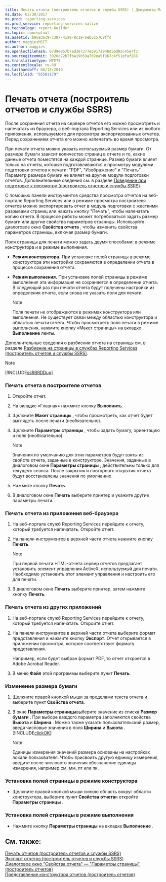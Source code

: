 ```yaml
---
title: Печать отчета (построитель отчетов и службы SSRS) | Документы Майкрософт
ms.date: 03/30/2017
ms.prod: reporting-services
ms.prod_service: reporting-services-native
ms.technology: report-builder
ms.topic: conceptual
ms.assetid: b96936c9-c387-41a9-8c19-6eb325769ffd
author: maggiesMSFT
ms.author: maggies
ms.openlocfilehash: 67d9e057b7ed307377e59172948d56d92c45e7f3
ms.sourcegitcommit: 3026c22b7fba19059a769ea5f367c4f51efaf286
ms.translationtype: MTE75
ms.contentlocale: ru-RU
ms.lasthandoff: 06/15/2019
ms.locfileid: "65581179"
---
```

# <a name="print-a-report-report-builder-and-ssrs"></a>Печать отчета (построитель отчетов и службы SSRS)
  После сохранения отчета на сервере отчетов его можно просмотреть и напечатать из браузера, с веб-портала Reporting Services или из любого приложения, используемого для просмотра экспортированных отчетов. Перед сохранением отчета его можно напечатать во время просмотра.  
  
 При печати отчета можно указать используемый размер бумаги. От размера бумаги зависит количество страниц в отчете и то, какие данные отчета поместятся на каждой странице. Размер бумаги влияет только на отчеты, которые подготавливаются к просмотру модулями подготовки отчетов к печати: "PDF", "Изображение" и "Печать". Параметр размера бумаги не влияет на другие модули подготовки отчетов. Дополнительные сведения см. в разделе [Поведение при подготовке к просмотру (построитель отчетов и службы SSRS)](../../reporting-services/report-design/rendering-behaviors-report-builder-and-ssrs.md).  
  
 С помощью панели инструментов средства просмотра отчетов на веб-портале Reporting Services или в режиме просмотра построителя отчетов можно экспортировать отчет в модуль подготовки с жесткими разрывами страниц или нажать кнопку "Печать", чтобы напечатать копию отчета. В процессе работы может потребоваться задать размер бумаги или другие свойства параметров страницы. Используйте диалоговое окно **Свойства отчета** , чтобы изменить свойства параметров страницы, включая размер бумаги.  
  
 Поля страницы для печати можно задать двумя способами: в режиме конструктора и в режиме выполнения.  
  
-   **Режим конструктора.** При установке полей страницы в режиме конструктора эти настройки сохраняются в определении отчета в процессе сохранения отчета.  
  
-   **Режим выполнения.** При установке полей страницы в режиме выполнения эта информация не сохраняется в определении отчета. В следующий раз при печати отчета будут получены настройки из определения отчета, если снова не указать поля для печати.  
  
    > [!NOTE]  
    >  Поля печати не отображаются в режимах конструктора или выполнения. Не существует связи между областью конструктора и областью печати отчета. Чтобы просмотреть поля печати в режиме выполнения, нажмите кнопку «Макет страницы» на вкладке **Выполнение** ленты.  
  
 Дополнительные сведения о разбиении отчета на страницы см. в разделе [Разбиение на страницы в службах Reporting Services (построитель отчетов и службы SSRS)](../../reporting-services/report-design/pagination-in-reporting-services-report-builder-and-ssrs.md).  
  
> [!NOTE]  
>  [!INCLUDE[ssRBRDDup](../../includes/ssrbrddup-md.md)]  
  
### <a name="to-print-a-report-in-report-builder"></a>Печать отчета в построителе отчетов  
  
1.  Откройте отчет.  
  
2.  На вкладке «Главная» нажмите кнопку **Выполнить**.  
  
3.  Щелкните **Макет страницы** , чтобы просмотреть, как отчет будет выглядеть после печати (необязательно).  
  
4.  Щелкните **Параметры страницы** , чтобы задать бумагу, ориентацию и поля (необязательно).  
  
    > [!NOTE]  
    >  Значения по умолчанию для этих параметров будут взяты из свойств отчета, заданные в конструкторе. Значения, заданные в диалоговом окне **Параметры страницы** , действительны только для текущего сеанса. После закрытия и повторного открытия отчета будут восстановлены значения по умолчанию.  
  
5.  Нажмите кнопку **Печать**.  
  
6.  В диалоговом окне **Печать** выберите принтер и укажите другие параметры печати.  
  
### <a name="to-print-a-report-from-a-web-browser-application"></a>Печать отчета из приложения веб-браузера  
  
1.  На веб-портале служб Reporting Services перейдите к отчету, который требуется напечатать. Откройте отчет.  
  
3.  На панели инструментов в верхней части отчета нажмите кнопку **Печать**.  
  
    > [!NOTE]  
    >  При первой печати HTML-отчета сервер отчетов предлагает установить элемент управления ActiveX, используемый для печати. Необходимо установить этот элемент управления и настроить его для печати.  
  
4.  В диалоговом окне **Печать** выберите принтер, затем нажмите кнопку **Печать**.  
  
### <a name="to-print-a-report-from-other-applications"></a>Печать отчета из других приложений  
  
1.  На веб-портале служб Reporting Services перейдите к отчету, который требуется напечатать. Откройте отчет.  
  
2.  На панели инструментов в верхней части отчета выберите формат представления и нажмите кнопку **Экспорт**. Отчет открывается в приложении просмотра, которое соответствует формату представления.  
  
     Например, если будет выбран формат PDF, то отчет откроется в Adobe Acrobat Reader.  
  
3.  В меню **Файл** этой программы выберите пункт **Печать**.  
  
### <a name="to-change-paper-size"></a>Изменение размера бумаги  
  
1.  Щелкните правой кнопкой мыши за пределами текста отчета и выберите пункт **Свойства отчета**.  
  
2.  В окне **Параметры страницы**выберите значение из списка **Размер бумаги** . При выборе каждого параметра заполняются свойства **Высота** и **Ширина** . Можно также указать пользовательский размер, введя числовые значения в поля **Ширина** и **Высота** . [!INCLUDE[clickOK](../../includes/clickok-md.md)]  
  
    > [!NOTE]  
    >  Единицы измерения значений размера основаны на настройках локали пользователя. Чтобы присвоить другую единицу измерения, введите после числового значения обозначение единицы измерения, например см, мм, пт или пк.  
  
### <a name="to-set-page-margins-in-design-mode"></a>Установка полей страницы в режиме конструктора  
  
-   Щелкните правой кнопкой мыши синюю область вокруг области конструктора, выберите пункт **Свойства отчета**и откройте **Параметры страницы** .  
  
### <a name="to-set-page-margins-in-run-mode"></a>Установка полей страницы в режиме выполнения  
  
-   Нажмите кнопку **Параметры страницы** на вкладке **Выполнение** .  
  
## <a name="see-also"></a>См. также:  
 [Печать отчетов (построитель отчетов и службы SSRS)](../../reporting-services/report-builder/print-reports-report-builder-and-ssrs.md)   
 [Экспорт отчетов (построитель отчетов и службы SSRS)](../../reporting-services/report-builder/export-reports-report-builder-and-ssrs.md)   
 [Диалоговое окно "Свойства отчета" — "Параметры страницы" (построитель отчетов)](https://msdn.microsoft.com/library/eb3b5d01-7b82-4808-a58b-9e096742f8c6)   
 [Представление конструктора отчетов (построитель отчетов)](../../reporting-services/report-builder/report-design-view-report-builder.md)  
  
  
